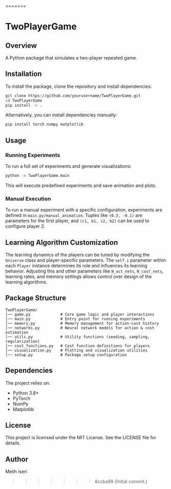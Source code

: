 =======
# TwoPlayerGame

## Overview
A Python package that simulates a two-player repeated game. 

## Installation
To install the package, clone the repository and install dependencies:

```bash
git clone https://github.com/yourusername/TwoPlayerGame.git
cd TwoPlayerGame
pip install -e .
```

Alternatively, you can install dependencies manually:

```bash
pip install torch numpy matplotlib
```

## Usage

### Running Experiments
To run a full set of experiments and generate visualizations:

```bash
python -m TwoPlayerGame.main
```

This will execute predefined experiments and save animation and plots.


### Manual Execution
To run a manual experiment with a specific configuration, experiments are defined in `main.py/manual_animation`. Tuples like `(0.3, -0.1)` are parameters for the first player, and `(c1, b1, c2, b2)` can be used to configure player 2.


## Learning Algorithm Customization
The learning dynamics of the players can be tuned by modifying the `Universe` class and player-specific parameters. The `self.i` parameter within each `Player` instance determines its role and influences its learning behavior. Adjusting this and other parameters like `N_act_nets`, `N_cost_nets`, learning rates, and memory settings allows control over design of the learning algorithms.

## Package Structure
```
TwoPlayerGame/
│── game.py             # Core game logic and player interactions
│── main.py             # Entry point for running experiments
│── memory.py           # Memory management for action-cost history
│── networks.py         # Neural network models for action & cost estimation
│── utils.py            # Utility functions (seeding, sampling, regularization)
│── cost_functions.py   # Cost function definitions for players
│── visualization.py    # Plotting and visualization utilities
│── setup.py            # Package setup configuration
```

## Dependencies
The project relies on:
- Python 3.8+
- PyTorch
- NumPy
- Matplotlib

## License
This project is licensed under the MIT License. See the LICENSE file for details.
## Author
Melih Iseri


>>>>>>> 4ccba99 (Initial commit.)
